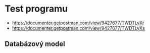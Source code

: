 # Test programu

  - https://documenter.getpostman.com/view/9427677/TWDTLyXr
  - https://documenter.getpostman.com/view/9427677/TWDTLyXs

## Databázový model


